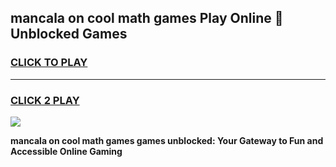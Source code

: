 
## mancala on cool math games Play Online 👋 Unblocked Games
<h3>
<a href="https://news.freeplayer.one?title=mancala_on_cool_math_games&ref=17CMG">CLICK TO PLAY</a></h3>
<hr>

<h3>
<a href="https://news.freeplayer.one?title=mancala_on_cool_math_games&ref=17CMG">CLICK 2 PLAY</a>
  
</h3>

<a href="https://news.freeplayer.one?title=mancala_on_cool_math_games&ref=17CMG/"><img src="https://clearcache.store/games.png"></a>


**mancala on cool math games games unblocked: Your Gateway to Fun and Accessible Online Gaming**
